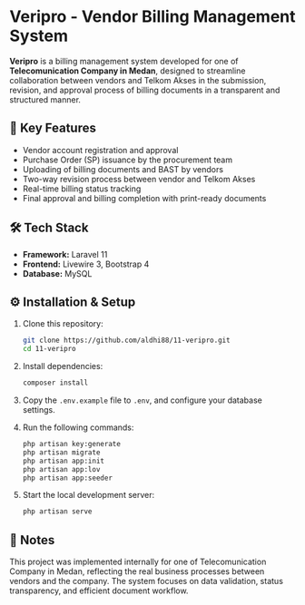 # Veripro - Vendor Billing Management System

**Veripro** is a billing management system developed for one of **Telecomunication Company in Medan**, designed to streamline collaboration between vendors and Telkom Akses in the submission, revision, and approval process of billing documents in a transparent and structured manner.

## 🚀 Key Features

- Vendor account registration and approval
- Purchase Order (SP) issuance by the procurement team
- Uploading of billing documents and BAST by vendors
- Two-way revision process between vendor and Telkom Akses
- Real-time billing status tracking
- Final approval and billing completion with print-ready documents

## 🛠️ Tech Stack

- **Framework:** Laravel 11  
- **Frontend:** Livewire 3, Bootstrap 4  
- **Database:** MySQL

## ⚙️ Installation & Setup

1. Clone this repository:
   ```bash
   git clone https://github.com/aldhi88/11-veripro.git
   cd 11-veripro
   ```

2. Install dependencies:
   ```bash
   composer install
   ```

3. Copy the `.env.example` file to `.env`, and configure your database settings.

4. Run the following commands:
   ```bash
   php artisan key:generate
   php artisan migrate
   php artisan app:init
   php artisan app:lov
   php artisan app:seeder
   ```

5. Start the local development server:
   ```bash
   php artisan serve
   ```

## 📄 Notes

This project was implemented internally for one of Telecomunication Company in Medan, reflecting the real business processes between vendors and the company. The system focuses on data validation, status transparency, and efficient document workflow.
